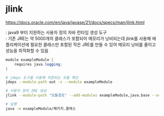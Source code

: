 # jlink
https://docs.oracle.com/en/java/javase/21/docs/specs/man/jlink.html

: java9 부터 지원하는 사용자 정의 자바 런타임 생성 도구  
: 기존 JRE는 약 5000개의 클래스가 포함되어 메모리가 낭비되는데 jlink를 사용해 애플리케이션에 필요한 클래스만 포함된 작은 JRE를 만들 수 있어 메모리 낭비를 줄이고 성능을 최적화할 수 있음  


```java 
module exampleModule {
    requires java.logging;
}
```

```bash
# jdeps 도구를 사용해 의존되는 모듈 확인 
jdeps --module-path out -s --module exampleModule

# 사용자 정의 JRE 생성
jlink --module-path "모듈경로" --add-modules exampleModule,java.base --output 이름

# 실행
java -m exampleModule/패키지.클래스 
```